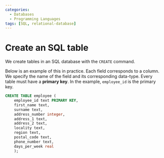 ```yaml
---
categories:
  - Databases
  - Programming Languages
tags: [SQL, relational-database]
---
```


# Create an SQL table

We create tables in an SQL database with the `CREATE` command.

Below is an example of this in practice. Each field corresponds to a column. We specify the name of the field and its corresponding data-type. Every table must have a **primary key**. In the example, `employee_id` is the primary key.

```sql
CREATE TABLE employee (
    employee_id text PRIMARY KEY,
    first_name text,
    surname text,
    address_number integer,
    address_1 text,
    address_2 text,
    locality text,
    region text,
    postal_code text,
    phone_number text,
    days_per_week real
    );
```
